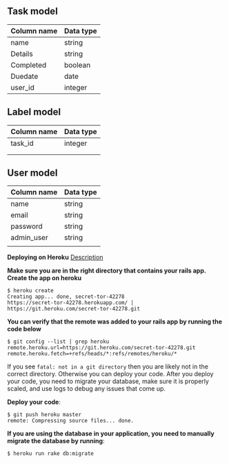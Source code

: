 ## Task model
| Column name | Data type |
|-------------|-----------|
|  name       | string    |
|  Details    | string    |
|  Completed  | boolean   |
|  Duedate    | date      |
|  user_id    | integer   |



## Label model
| Column name | Data type |
|-------------|-----------|
|task_id      |integer    |
|             |           |
|             |           |

## User model
| Column name | Data type |
|-------------|-----------|
| name        |string     |
| email       |string     |
| password    |string     |
| admin_user  |string     |
|             |           |


**Deploying on Heroku**
[Description](https://devcenter.heroku.com/articles/getting-started-with-rails5)

**Make sure you are in the right directory that contains your rails app. Create the app on heroku**

```Rails
$ heroku create
Creating app... done, secret-tor-42278
https://secret-tor-42278.herokuapp.com/ | https://git.heroku.com/secret-tor-42278.git
```
**You can verify that the remote was added to your rails app by running the code below**

```Rails
$ git config --list | grep heroku
remote.heroku.url=https://git.heroku.com/secret-tor-42278.git
remote.heroku.fetch=+refs/heads/*:refs/remotes/heroku/*
```
If you see `fatal: not in a git directory` then you are likely not in the correct directory. Otherwise you can deploy your code. After you deploy your code, you need to migrate your database, make sure it is properly scaled, and use logs to debug any issues that come up.

**Deploy your code**:
```Rails
$ git push heroku master
remote: Compressing source files... done.
```
**If you are using the database in your application, you need to manually migrate the database by running**:
```Rails
$ heroku run rake db:migrate
```


